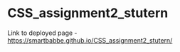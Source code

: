 # CSS_assignment2_stutern

Link to deployed page - https://smartbabbe.github.io/CSS_assignment2_stutern/
